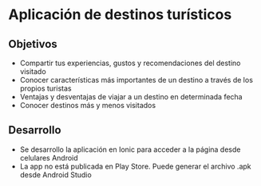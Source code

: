 # Aplicación de destinos turísticos

## Objetivos

* Compartir tus experiencias, gustos y recomendaciones del destino visitado
* Conocer características más importantes de un destino a través de los propios turistas
* Ventajas y desventajas de viajar a un destino en determinada fecha
* Conocer destinos más y menos visitados

## Desarrollo

* Se desarrollo la aplicación en Ionic para acceder a la página desde celulares Android
* La app no está publicada en Play Store. Puede generar el archivo .apk desde Android Studio
